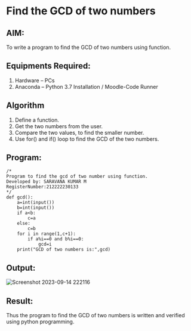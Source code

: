 # Find the GCD of two numbers

## AIM:
To write a program to find the GCD of two numbers using function.

## Equipments Required:
1. Hardware – PCs
2. Anaconda – Python 3.7 Installation / Moodle-Code Runner

## Algorithm
1. Define a function.
2. Get the two numbers from the user.
3. Compare the two values, to find the smaller number.
4. Use for() and if() loop to find the GCD of the two numbers.

## Program:
```
/*
Program to find the gcd of two number using function.
Developed by: SARAVANA KUMAR M
RegisterNumber:212222230133  
*/
def gcd():
    a=int(input())
    b=int(input())
    if a<b:
        c=a
    else:
        c=b
    for i in range(1,c+1):
        if a%i==0 and b%i==0:
            gcd=i
    print("GCD of two numbers is:",gcd)  
```

## Output:
![Screenshot 2023-09-14 222116](https://github.com/Saravana-kumar369/GCD-of-two-numbers/assets/117925254/781639cd-fb80-41a1-8b2c-744f42978c2a)


## Result:
Thus the program to find the GCD of two numbers is written and verified using python programming.
